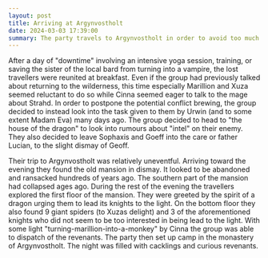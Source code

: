 ```yaml
---
layout: post
title: Arriving at Argynvostholt
date: 2024-03-03 17:39:00
summary: The party travels to Argynvostholt in order to avoid too much inter-party conflict.
---
```


After a day of "downtime" involving an intensive yoga session, training, or saving the sister of the local bard from turning into a vampire, the lost travellers were reunited at breakfast. Even if the group had previously talked about returning to the wilderness, this time especially Marillion and Xuza seemed reluctant to do so while Cinna seemed eager to talk to the mage about Strahd. In order to postpone the potential conflict brewing, the group decided to instead look into the task given to them by Urwin (and to some extent Madam Eva) many days ago. The group decided to head to "the house of the dragon" to look into rumours about "intel" on their enemy. They also decided to leave Sophaxis and Goeff into the care or father Lucian, to the slight dismay of Geoff.

Their trip to Argynvostholt was relatively uneventful. Arriving toward the evening they found the old mansion in dismay. It looked to be abandoned and ransacked hundreds of years ago. The southern part of the mansion had collapsed ages ago.
During the rest of the evening the travellers explored the first floor of the mansion. They were greeted by the spirit of a dragon urging them to lead its knights to the light.
On the bottom floor they also found 9 giant spiders (to Xuzas delight) and 3 of the aforementioned knights who did not seem to be too interested in being lead to the light. With some light "turning-marillion-into-a-monkey" by Cinna the group was able to dispatch of the revenants. The party then set up camp in the monastery of Argynvostholt. The night was filled with cacklings and curious revenants.
